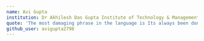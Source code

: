 ```yaml
---
name: Avi Gupta
institution: Dr Akhilesh Das Gupta Institute of Technology & Management
quote: 'The most damaging phrase in the language is Its always been done this way. ~Grace Hopper'
github_user: avigupta2798
---
```


